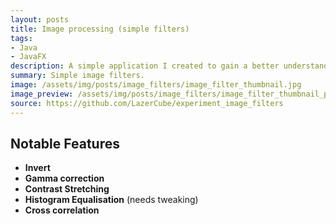 ```yaml
---
layout: posts
title: Image processing (simple filters)
tags:
- Java
- JavaFX
description: A simple application I created to gain a better understanding of how images are stored on a computer and how to do basic manipulations on them. Written in java using JavaFx for the UI.
summary: Simple image filters.
image: /assets/img/posts/image_filters/image_filter_thumbnail.jpg
image_preview: /assets/img/posts/image_filters/image_filter_thumbnail_preview.jpg
source: https://github.com/LazerCube/experiment_image_filters
---
```


## Notable Features

- **Invert**
- **Gamma correction**
- **Contrast Stretching**
- **Histogram Equalisation** (needs tweaking)
- **Cross correlation**
